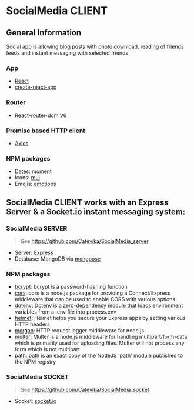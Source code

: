 # SocialMedia CLIENT

## General Information

Social app is allowing blog posts with photo download, reading of friends feeds and instant messaging with selected friends

### App

- [React](https://react.dev/)
- [create-react-app](https://create-react-app.dev/)

### Router

- [React-router-dom V6](https://reactrouter.com/en/main)

### Promise based HTTP client

- [Axios](https://axios-http.com/)

### NPM packages

- Dates: [moment](https://momentjs.com/)
- Icons: [mui](https://mui.com/material-ui/getting-started/overview/)
- Emojis: [emotions](https://github.com/emotion-js/emotion/tree/main#readme)

## SocialMedia CLIENT works with an Express Server & a Socket.io instant messaging system:

### SocialMedia SERVER

> See https://github.com/Catevika/SocialMedia_server

- Server: [Express](http://expressjs.com/)
- Database: MongoDB via [mongoose](https://www.npmjs.com/package/mongoose)

### NPM packages

- [bcrypt](https://github.com/kelektiv/node.bcrypt.js#readme): bcrypt is a password-hashing function
- [cors](https://github.com/expressjs/cors#readme): cors is a node.js package for providing a Connect/Express middleware that can be used to enable CORS with various options
- [dotenv](https://github.com/motdotla/dotenv#readme): Dotenv is a zero-dependency module that loads environment variables from a .env file into process.env
- [helmet](https://helmetjs.github.io/): Helmet helps you secure your Express apps by setting various HTTP headers
- [morgan](https://github.com/expressjs/morgan#readme): HTTP request logger middleware for node.js
- [multer](https://github.com/expressjs/multer#readme): Multer is a node.js middleware for handling multipart/form-data, which is primarily used for uploading files. Multer will not process any form which is not multipart
- [path](https://nodejs.org/docs/latest/api/path.html): path is an exact copy of the NodeJS 'path' module published to the NPM registry

### SocialMedia SOCKET

> See https://github.com/Catevika/SocialMedia_socket

- Socket: [socket.io](https://socket.io/)

